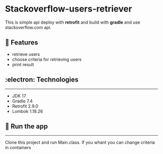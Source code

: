 # Stackoverflow-users-retriever
This is simple api deploy with **retrofit** and build with **gradle** and use stackoverflow.com api.

:dart: Features
---
+ retrieve users
+ choose criteria for retrieving users
+ print result

## :electron: Technologies
---
+ JDK 17
+ Gradle 7.4
+ Retrofit 2.9.0
+ Lombok 1.18.26

## :rocket: Run the app
---
Clone this project and run Main.class.
If you whant you can change criteria in containers
